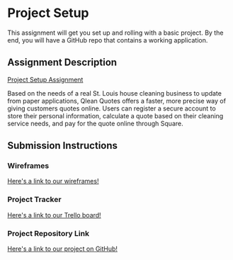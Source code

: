 # Project Setup
This assignment will get you set up and rolling with a basic project. By the end, you will have a GitHub repo that contains a working application.

## Assignment Description
[Project Setup Assignment](https://education.launchcode.org/liftoff/modules/assignments/project-setup)

Based on the needs of a real St. Louis house cleaning business to update from paper applications, Qlean Quotes offers a faster, more precise way of giving customers quotes online. Users can register a secure account to store their personal information, calculate a quote based on their cleaning service needs, and pay for the quote online through Square.


## Submission Instructions

### Wireframes

[Here's a link to our wireframes!](https://app.uizard.io/prototypes/PjWwK68v4asnvmYZ8pGg)

### Project Tracker

[Here's a link to our  Trello board!](https://trello.com/b/69tSr3fF/qleanquotes)

### Project Repository Link

[Here's a link to our project on GitHub!](https://github.com/Apr-23-LC-LiftOff-STL/Qlean-Quotes)
